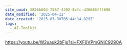 ```yaml
---
site_uuid: 3826b603-7557-4492-8cfc-d26665fff696
date_modified: '2025-04-12'
date_created: '2025-03-30T05:44:14.829Z'
tags:
  - AI-Toolkit
---
```































https://youtu.be/W2uauk2bFjs?si=FXF0VPmGNiC9290A